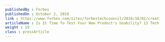 ```yaml
---
publishedBy : Forbes
publishedOn : October 2, 2018
link : https://www.forbes.com/sites/forbestechcouncil/2018/10/02/creating-scalability-on-ethereum/#6d2656ee5226
articleName : Is It Time To Test Your New Product's Usability? 13 Tech Experts Weigh In
weight : 19 
class : pressArticle
---
```

